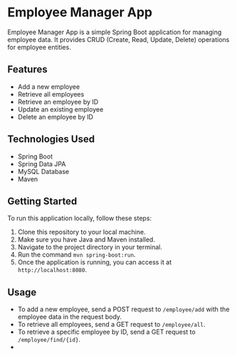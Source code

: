 # Employee Manager App

Employee Manager App is a simple Spring Boot application for managing employee data. It provides CRUD (Create, Read, Update, Delete) operations for employee entities.

## Features

- Add a new employee
- Retrieve all employees
- Retrieve an employee by ID
- Update an existing employee
- Delete an employee by ID

## Technologies Used

- Spring Boot
- Spring Data JPA
- MySQL Database
- Maven

## Getting Started

To run this application locally, follow these steps:

1. Clone this repository to your local machine.
2. Make sure you have Java and Maven installed.
3. Navigate to the project directory in your terminal.
4. Run the command `mvn spring-boot:run`.
5. Once the application is running, you can access it at `http://localhost:8080`.

## Usage

- To add a new employee, send a POST request to `/employee/add` with the employee data in the request body.
- To retrieve all employees, send a GET request to `/employee/all`.
- To retrieve a specific employee by ID, send a GET request to `/employee/find/{id}`.
-
